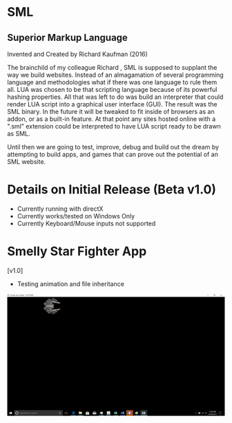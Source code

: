 # SML
## Superior Markup Language 

Invented and Created by Richard Kaufman (2016)

The brainchild of my colleague Richard , SML is supposed to supplant the way we build websites. Instead of an almagamation of several programming language and methodologies what if there was one language to rule them all. LUA was chosen to be that scripting language because of its powerful hashing properties. All that was left to do was build an interpreter that could render LUA script into a graphical user interface (GUI). The result was the SML binary. In the future it will be tweaked to fit inside of browsers as an addon, or as a built-in feature. At that point any sites hosted online with a ".sml" extension could be interpreted to have LUA script ready to be drawn as SML.

Until then we are going to test, improve, debug and build out the dream by attempting to build apps, and games that can prove out the potential of an SML website. 

# Details on Initial Release (Beta v1.0)
- Currently running with directX
- Currently works/tested on Windows Only
- Currently Keyboard/Mouse inputs not supported

# Smelly Star Fighter App
[v1.0]
- Testing animation and file inheritance

![alt text](screenshot01.jpg "screenshot v1.0")

